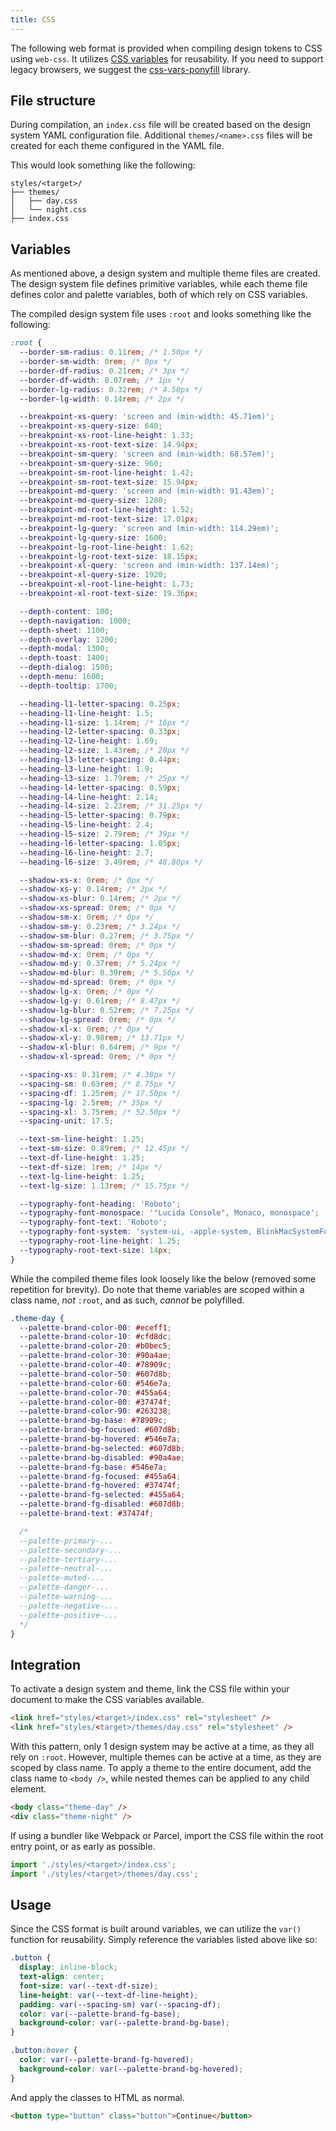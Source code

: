 ```yaml
---
title: CSS
---
```


The following web format is provided when compiling design tokens to CSS using `web-css`. It utilizes
[CSS variables](https://developer.mozilla.org/en-US/docs/Web/CSS/Using_CSS_custom_properties) for
reusability. If you need to support legacy browsers, we suggest the
[css-vars-ponyfill](https://github.com/jhildenbiddle/css-vars-ponyfill) library.

## File structure

During compilation, an `index.css` file will be created based on the design system YAML
configuration file. Additional `themes/<name>.css` files will be created for each theme configured
in the YAML file.

This would look something like the following:

```
styles/<target>/
├── themes/
│   ├── day.css
│   └── night.css
├── index.css
```

## Variables

As mentioned above, a design system and multiple theme files are created. The design system file
defines primitive variables, while each theme file defines color and palette variables, both of
which rely on CSS variables.

The compiled design system file uses `:root` and looks something like the following:

```css
:root {
  --border-sm-radius: 0.11rem; /* 1.50px */
  --border-sm-width: 0rem; /* 0px */
  --border-df-radius: 0.21rem; /* 3px */
  --border-df-width: 0.07rem; /* 1px */
  --border-lg-radius: 0.32rem; /* 4.50px */
  --border-lg-width: 0.14rem; /* 2px */

  --breakpoint-xs-query: 'screen and (min-width: 45.71em)';
  --breakpoint-xs-query-size: 640;
  --breakpoint-xs-root-line-height: 1.33;
  --breakpoint-xs-root-text-size: 14.94px;
  --breakpoint-sm-query: 'screen and (min-width: 68.57em)';
  --breakpoint-sm-query-size: 960;
  --breakpoint-sm-root-line-height: 1.42;
  --breakpoint-sm-root-text-size: 15.94px;
  --breakpoint-md-query: 'screen and (min-width: 91.43em)';
  --breakpoint-md-query-size: 1280;
  --breakpoint-md-root-line-height: 1.52;
  --breakpoint-md-root-text-size: 17.01px;
  --breakpoint-lg-query: 'screen and (min-width: 114.29em)';
  --breakpoint-lg-query-size: 1600;
  --breakpoint-lg-root-line-height: 1.62;
  --breakpoint-lg-root-text-size: 18.15px;
  --breakpoint-xl-query: 'screen and (min-width: 137.14em)';
  --breakpoint-xl-query-size: 1920;
  --breakpoint-xl-root-line-height: 1.73;
  --breakpoint-xl-root-text-size: 19.36px;

  --depth-content: 100;
  --depth-navigation: 1000;
  --depth-sheet: 1100;
  --depth-overlay: 1200;
  --depth-modal: 1300;
  --depth-toast: 1400;
  --depth-dialog: 1500;
  --depth-menu: 1600;
  --depth-tooltip: 1700;

  --heading-l1-letter-spacing: 0.25px;
  --heading-l1-line-height: 1.5;
  --heading-l1-size: 1.14rem; /* 16px */
  --heading-l2-letter-spacing: 0.33px;
  --heading-l2-line-height: 1.69;
  --heading-l2-size: 1.43rem; /* 20px */
  --heading-l3-letter-spacing: 0.44px;
  --heading-l3-line-height: 1.9;
  --heading-l3-size: 1.79rem; /* 25px */
  --heading-l4-letter-spacing: 0.59px;
  --heading-l4-line-height: 2.14;
  --heading-l4-size: 2.23rem; /* 31.25px */
  --heading-l5-letter-spacing: 0.79px;
  --heading-l5-line-height: 2.4;
  --heading-l5-size: 2.79rem; /* 39px */
  --heading-l6-letter-spacing: 1.05px;
  --heading-l6-line-height: 2.7;
  --heading-l6-size: 3.49rem; /* 48.80px */

  --shadow-xs-x: 0rem; /* 0px */
  --shadow-xs-y: 0.14rem; /* 2px */
  --shadow-xs-blur: 0.14rem; /* 2px */
  --shadow-xs-spread: 0rem; /* 0px */
  --shadow-sm-x: 0rem; /* 0px */
  --shadow-sm-y: 0.23rem; /* 3.24px */
  --shadow-sm-blur: 0.27rem; /* 3.75px */
  --shadow-sm-spread: 0rem; /* 0px */
  --shadow-md-x: 0rem; /* 0px */
  --shadow-md-y: 0.37rem; /* 5.24px */
  --shadow-md-blur: 0.39rem; /* 5.50px */
  --shadow-md-spread: 0rem; /* 0px */
  --shadow-lg-x: 0rem; /* 0px */
  --shadow-lg-y: 0.61rem; /* 8.47px */
  --shadow-lg-blur: 0.52rem; /* 7.25px */
  --shadow-lg-spread: 0rem; /* 0px */
  --shadow-xl-x: 0rem; /* 0px */
  --shadow-xl-y: 0.98rem; /* 13.71px */
  --shadow-xl-blur: 0.64rem; /* 9px */
  --shadow-xl-spread: 0rem; /* 0px */

  --spacing-xs: 0.31rem; /* 4.38px */
  --spacing-sm: 0.63rem; /* 8.75px */
  --spacing-df: 1.25rem; /* 17.50px */
  --spacing-lg: 2.5rem; /* 35px */
  --spacing-xl: 3.75rem; /* 52.50px */
  --spacing-unit: 17.5;

  --text-sm-line-height: 1.25;
  --text-sm-size: 0.89rem; /* 12.45px */
  --text-df-line-height: 1.25;
  --text-df-size: 1rem; /* 14px */
  --text-lg-line-height: 1.25;
  --text-lg-size: 1.13rem; /* 15.75px */

  --typography-font-heading: 'Roboto';
  --typography-font-monospace: '"Lucida Console", Monaco, monospace';
  --typography-font-text: 'Roboto';
  --typography-font-system: 'system-ui, -apple-system, BlinkMacSystemFont, "Segoe UI", Roboto, Helvetica, Arial, sans-serif, "Apple Color Emoji", "Segoe UI Emoji", "Segoe UI Symbol"';
  --typography-root-line-height: 1.25;
  --typography-root-text-size: 14px;
}
```

While the compiled theme files look loosely like the below (removed some repetition for brevity). Do
note that theme variables are scoped within a class name, _not_ `:root`, and as such, _cannot_ be
polyfilled.

```css
.theme-day {
  --palette-brand-color-00: #eceff1;
  --palette-brand-color-10: #cfd8dc;
  --palette-brand-color-20: #b0bec5;
  --palette-brand-color-30: #90a4ae;
  --palette-brand-color-40: #78909c;
  --palette-brand-color-50: #607d8b;
  --palette-brand-color-60: #546e7a;
  --palette-brand-color-70: #455a64;
  --palette-brand-color-80: #37474f;
  --palette-brand-color-90: #263238;
  --palette-brand-bg-base: #78909c;
  --palette-brand-bg-focused: #607d8b;
  --palette-brand-bg-hovered: #546e7a;
  --palette-brand-bg-selected: #607d8b;
  --palette-brand-bg-disabled: #90a4ae;
  --palette-brand-fg-base: #546e7a;
  --palette-brand-fg-focused: #455a64;
  --palette-brand-fg-hovered: #37474f;
  --palette-brand-fg-selected: #455a64;
  --palette-brand-fg-disabled: #607d8b;
  --palette-brand-text: #37474f;

  /*
  --palette-primary-...
  --palette-secondary-...
  --palette-tertiary-...
  --palette-neutral-...
  --palette-muted-...
  --palette-danger-...
  --palette-warning-...
  --palette-negative-...
  --palette-positive-...
  */
}
```

## Integration

To activate a design system and theme, link the CSS file within your document to make the CSS
variables available.

```html
<link href="styles/<target>/index.css" rel="stylesheet" />
<link href="styles/<target>/themes/day.css" rel="stylesheet" />
```

With this pattern, only 1 design system may be active at a time, as they all rely on `:root`.
However, multiple themes can be active at a time, as they are scoped by class name. To apply a theme
to the entire document, add the class name to `<body />`, while nested themes can be applied to any
child element.

```html
<body class="theme-day" />
<div class="theme-night" />
```

If using a bundler like Webpack or Parcel, import the CSS file within the root entry point, or as
early as possible.

```ts
import './styles/<target>/index.css';
import './styles/<target>/themes/day.css';
```

## Usage

Since the CSS format is built around variables, we can utilize the `var()` function for reusability.
Simply reference the variables listed above like so:

```css
.button {
  display: inline-block;
  text-align: center;
  font-size: var(--text-df-size);
  line-height: var(--text-df-line-height);
  padding: var(--spacing-sm) var(--spacing-df);
  color: var(--palette-brand-fg-base);
  background-color: var(--palette-brand-bg-base);
}

.button:hover {
  color: var(--palette-brand-fg-hovered);
  background-color: var(--palette-brand-bg-hovered);
}
```

And apply the classes to HTML as normal.

```html
<button type="button" class="button">Continue</button>
```
